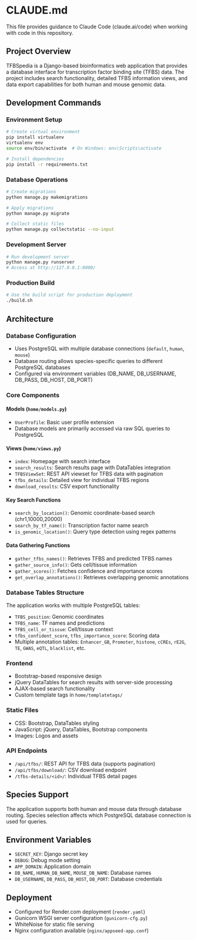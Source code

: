 # CLAUDE.md

This file provides guidance to Claude Code (claude.ai/code) when working with code in this repository.

## Project Overview

TFBSpedia is a Django-based bioinformatics web application that provides a database interface for transcription factor binding site (TFBS) data. The project includes search functionality, detailed TFBS information views, and data export capabilities for both human and mouse genomic data.

## Development Commands

### Environment Setup
```bash
# Create virtual environment
pip install virtualenv
virtualenv env
source env/bin/activate  # On Windows: env\Scripts\activate

# Install dependencies
pip install -r requirements.txt
```

### Database Operations
```bash
# Create migrations
python manage.py makemigrations

# Apply migrations
python manage.py migrate

# Collect static files
python manage.py collectstatic --no-input
```

### Development Server
```bash
# Run development server
python manage.py runserver
# Access at http://127.0.0.1:8000/
```

### Production Build
```bash
# Use the build script for production deployment
./build.sh
```

## Architecture

### Database Configuration
- Uses PostgreSQL with multiple database connections (`default`, `human`, `mouse`)
- Database routing allows species-specific queries to different PostgreSQL databases
- Configured via environment variables (DB_NAME, DB_USERNAME, DB_PASS, DB_HOST, DB_PORT)

### Core Components

#### Models (`home/models.py`)
- `UserProfile`: Basic user profile extension
- Database models are primarily accessed via raw SQL queries to PostgreSQL

#### Views (`home/views.py`)
- `index`: Homepage with search interface
- `search_results`: Search results page with DataTables integration
- `TFBSViewSet`: REST API viewset for TFBS data with pagination
- `tfbs_details`: Detailed view for individual TFBS regions
- `download_results`: CSV export functionality

#### Key Search Functions
- `search_by_location()`: Genomic coordinate-based search (chr1,10000,20000)
- `search_by_tf_name()`: Transcription factor name search
- `is_genomic_location()`: Query type detection using regex patterns

#### Data Gathering Functions
- `gather_tfbs_names()`: Retrieves TFBS and predicted TFBS names
- `gather_source_info()`: Gets cell/tissue information
- `gather_scores()`: Fetches confidence and importance scores
- `get_overlap_annotations()`: Retrieves overlapping genomic annotations

### Database Tables Structure
The application works with multiple PostgreSQL tables:
- `TFBS_position`: Genomic coordinates
- `TFBS_name`: TF names and predictions
- `TFBS_cell_or_tissue`: Cell/tissue context
- `tfbs_confident_score`, `tfbs_importance_score`: Scoring data
- Multiple annotation tables: `Enhancer_GB`, `Promoter`, `histone`, `cCREs`, `rE2G`, `TE`, `GWAS`, `eQTL`, `blacklist`, etc.

### Frontend
- Bootstrap-based responsive design
- jQuery DataTables for search results with server-side processing
- AJAX-based search functionality
- Custom template tags in `home/templatetags/`

### Static Files
- CSS: Bootstrap, DataTables styling
- JavaScript: jQuery, DataTables, Bootstrap components
- Images: Logos and assets

### API Endpoints
- `/api/tfbs/`: REST API for TFBS data (supports pagination)
- `/api/tfbs/download/`: CSV download endpoint
- `/tfbs-details/<id>/`: Individual TFBS detail pages

## Species Support
The application supports both human and mouse data through database routing. Species selection affects which PostgreSQL database connection is used for queries.

## Environment Variables
- `SECRET_KEY`: Django secret key
- `DEBUG`: Debug mode setting
- `APP_DOMAIN`: Application domain
- `DB_NAME`, `HUMAN_DB_NAME`, `MOUSE_DB_NAME`: Database names
- `DB_USERNAME`, `DB_PASS`, `DB_HOST`, `DB_PORT`: Database credentials

## Deployment
- Configured for Render.com deployment (`render.yaml`)
- Gunicorn WSGI server configuration (`gunicorn-cfg.py`)
- WhiteNoise for static file serving
- Nginx configuration available (`nginx/appseed-app.conf`)